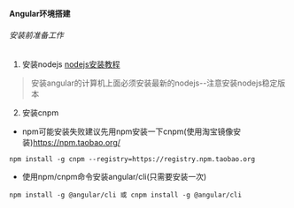 #### Angular环境搭建
###### 安装前准备工作
1. 安装nodejs
[nodejs安装教程](http://www.runoob.com/nodejs/nodejs-install-setup.html)
> 安装angular的计算机上面必须安装最新的nodejs--注意安装nodejs稳定版本
2. 安装cnpm
- npm可能安装失败建议先用npm安装一下cnpm(使用淘宝镜像安装)https://npm.taobao.org/
```
npm install -g cnpm --registry=https://registry.npm.taobao.org
```
- 使用npm/cnpm命令安装angular/cli(只需要安装一次)
```
npm install -g @angular/cli 或 cnpm install -g @angular/cli
```